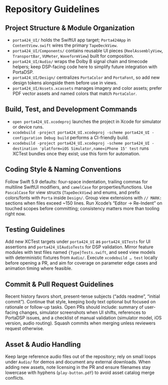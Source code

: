 # Repository Guidelines

## Project Structure & Module Organization
- `porta424_UI/` holds the SwiftUI app target; `Porta424App` in `ContentView.swift` wires the primary `TapeDeckView`.
- `porta424_UI/Components/` contains reusable UI pieces (`ReelAssemblyView`, `TransportBar`, `VUMeter`, `WaveformView`) built for composition.
- `porta424_UI/Audio/` wraps the Dolby B signal chain and timecode helpers; keep DSP-facing code here to simplify future integration with PortaDSP.
- `porta424_UI/Design/` centralizes `PortaColor` and `PortaFont`, so add new design tokens alongside them before use in views.
- `porta424_UI/Assets.xcassets` manages imagery and color assets; prefer PDF vector assets and named colors that match `PortaColor`.

## Build, Test, and Development Commands
- `open porta424_UI.xcodeproj` launches the project in Xcode for simulator or device runs.
- `xcodebuild -project porta424_UI.xcodeproj -scheme porta424_UI -configuration Debug build` performs a CI-friendly build.
- `xcodebuild -project porta424_UI.xcodeproj -scheme porta424_UI -destination 'platform=iOS Simulator,name=iPhone 15' test` runs XCTest bundles once they exist; use this form for automation.

## Coding Style & Naming Conventions
Follow Swift 5.9 defaults: four-space indentation, trailing commas for multiline SwiftUI modifiers, and `camelCase` for properties/functions. Use `PascalCase` for view structs (`TapeDeckView`) and enums, and prefix colors/fonts with `Porta` inside `Design/`. Group view extensions with `// MARK:` sections when files exceed ~150 lines. Run Xcode’s “Editor → Re-Indent” on touched scopes before committing; consistency matters more than tooling right now.

## Testing Guidelines
Add new XCTest targets under `porta424_UI` as `porta424_UITests` for UI assertions and `porta424_UIAudioTests` for DSP validation. Mirror feature modules with test files named `{Type}Tests.swift`, and seed view models with deterministic fixtures from `Audio/`. Execute `xcodebuild … test` locally before opening a PR, and aim for coverage on parameter edge cases and animation timing where feasible.

## Commit & Pull Request Guidelines
Recent history favors short, present-tense subjects (“adds readme”, “initial commit”). Continue that style, keeping body text optional but focused on rationale or follow-up tasks. Open PRs should include: summary of user-facing changes, simulator screenshots when UI shifts, references to PortaDSP issues, and a checklist of manual validation (simulator model, iOS version, audio routing). Squash commits when merging unless reviewers request otherwise.

## Asset & Audio Handling
Keep large reference audio files out of the repository; rely on small loops under `Audio/` for demos and document any external downloads. When adding new assets, note licensing in the PR and ensure filenames stay lowercase with hyphens (`play-button.pdf`) to avoid asset catalog merge conflicts.
